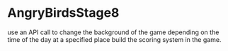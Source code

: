 # AngryBirdsStage8
use an API call to change the background of the game depending on the time of the day at a specified place
build the scoring system in the game.